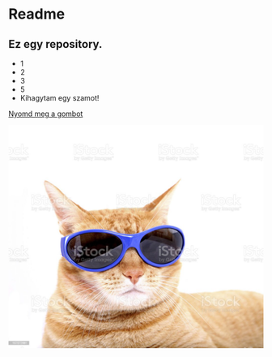 # Readme
## Ez egy repository.
- 1
- 2
- 3
- 5
- Kihagytam egy szamot!

[Nyomd meg a gombot]("https://vanenet.hu")

![macksa](macska.jpg)
